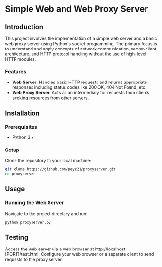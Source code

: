 # Simple Web and Web Proxy Server

## Introduction
This project involves the implementation of a simple web server and a basic web proxy server using Python's socket programming. The primary focus is to understand and apply concepts of network communication, server-client architecture, and HTTP protocol handling without the use of high-level HTTP modules.

### Features
- **Web Server**: Handles basic HTTP requests and returns appropriate responses including status codes like 200 OK, 404 Not Found, etc.
- **Web Proxy Server**: Acts as an intermediary for requests from clients seeking resources from other servers.

## Installation

### Prerequisites
- Python 3.x

### Setup
Clone the repository to your local machine:
```bash
git clone https://github.com/peyz21/proxyserver.git
cd proxyserver
```

## Usage

### Running the Web Server
Navigate to the project directory and run:

```bash
python proxyserver.py
```

## Testing
Access the web server via a web browser at http://localhost:[PORT]/test.html.
Configure your web browser or a separate client to send requests to the proxy server.
